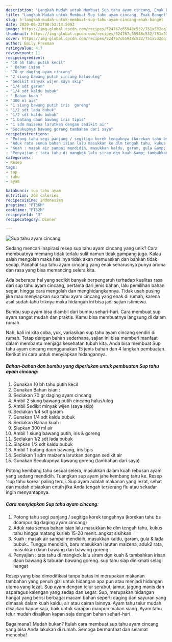 ```yaml
---
description: "Langkah Mudah untuk Membuat Sup tahu ayam cincang, Enak Banget"
title: "Langkah Mudah untuk Membuat Sup tahu ayam cincang, Enak Banget"
slug: 5-langkah-mudah-untuk-membuat-sup-tahu-ayam-cincang-enak-banget
date: 2020-06-22T00:53:14.509Z
image: https://img-global.cpcdn.com/recipes/524767c65948c532/751x532cq70/sup-tahu-ayam-cincang-foto-resep-utama.jpg
thumbnail: https://img-global.cpcdn.com/recipes/524767c65948c532/751x532cq70/sup-tahu-ayam-cincang-foto-resep-utama.jpg
cover: https://img-global.cpcdn.com/recipes/524767c65948c532/751x532cq70/sup-tahu-ayam-cincang-foto-resep-utama.jpg
author: Emily Freeman
ratingvalue: 4.7
reviewcount: 11
recipeingredient:
- "10 bh tahu putih kecil"
- " Bahan isian "
- "70 gr daging ayam cincang"
- "2 siung bawang putih cincang halusuleg"
- "Sedikit minyak wijen saya skip"
- "1/4 sdt garam"
- "1/4 sdt kaldu bubuk"
- " Bahan kuah "
- "300 ml air"
- "1 siung bawang putih iris  goreng"
- "1/2 sdt lada bubuk"
- "1/2 sdt kaldu bubuk"
- "1 batang daun bawang iris tipis"
- "1 sdm maizena larutkan dengan sedikit air"
- "Secukupnya bawang goreng tambahan dari saya"
recipeinstructions:
- "Potong tahu segi panjang / segitiga korek tengahnya (korekan tahu bs dcampur dg daging ayam cincang)"
- "Aduk rata semua bahan isian lalu masukkan ke dlm tengah tahu, kukus tahu hingga matang kurleb 15-20 menit..angkat sisihkan"
- "Kuah : masak air sampai mendidih, masukkan kaldu, garam, gula &amp; lada bubuk.. Tunggu mendidih, baru masukkan larutan maizena, aduk2 rata, masukkan daun bawang dan bawang goreng.."
- "Penyajian : tata tahu di mangkok lalu siram dgn kuah &amp; tambahkan irisan daun bawang &amp; taburan bawang goreng..sup tahu siap dinikmati selagi hangat"
categories:
- Resep
tags:
- sup
- tahu
- ayam

katakunci: sup tahu ayam 
nutrition: 263 calories
recipecuisine: Indonesian
preptime: "PT36M"
cooktime: "PT52M"
recipeyield: "3"
recipecategory: Dinner

---
```



![Sup tahu ayam cincang](https://img-global.cpcdn.com/recipes/524767c65948c532/751x532cq70/sup-tahu-ayam-cincang-foto-resep-utama.jpg)

Sedang mencari inspirasi resep sup tahu ayam cincang yang unik? Cara membuatnya memang tidak terlalu sulit namun tidak gampang juga. Kalau salah mengolah maka hasilnya tidak akan memuaskan dan bahkan tidak sedap. Padahal sup tahu ayam cincang yang enak seharusnya punya aroma dan rasa yang bisa memancing selera kita.

Ada beberapa hal yang sedikit banyak berpengaruh terhadap kualitas rasa dari sup tahu ayam cincang, pertama dari jenis bahan, lalu pemilihan bahan segar, hingga cara mengolah dan menghidangkannya. Tidak usah pusing jika mau menyiapkan sup tahu ayam cincang yang enak di rumah, karena asal sudah tahu triknya maka hidangan ini bisa jadi sajian istimewa.

Bumbu sup ayam bisa diambil dari bumbu sehari-hari. Cara membuat sup ayam sangat mudah dan praktis. Kamu bisa membuatnya langsung di dalam rumah.


Nah, kali ini kita coba, yuk, variasikan sup tahu ayam cincang sendiri di rumah. Tetap dengan bahan sederhana, sajian ini bisa memberi manfaat dalam membantu menjaga kesehatan tubuh kita. Anda bisa membuat Sup tahu ayam cincang menggunakan 15 jenis bahan dan 4 langkah pembuatan. Berikut ini cara untuk menyiapkan hidangannya.

<!--inarticleads1-->

##### Bahan-bahan dan bumbu yang diperlukan untuk pembuatan Sup tahu ayam cincang:

1. Gunakan 10 bh tahu putih kecil
1. Gunakan  Bahan isian :
1. Sediakan 70 gr daging ayam cincang
1. Ambil 2 siung bawang putih cincang halus/uleg
1. Ambil Sedikit minyak wijen (saya skip)
1. Sediakan 1/4 sdt garam
1. Gunakan 1/4 sdt kaldu bubuk
1. Sediakan  Bahan kuah :
1. Siapkan 300 ml air
1. Ambil 1 siung bawang putih, iris &amp; goreng
1. Sediakan 1/2 sdt lada bubuk
1. Siapkan 1/2 sdt kaldu bubuk
1. Ambil 1 batang daun bawang, iris tipis
1. Sediakan 1 sdm maizena larutkan dengan sedikit air
1. Gunakan Secukupnya bawang goreng (tambahan dari saya)


Potong kembang tahu sesuai selera, masukkan dalam kuah rebusan ayam yang sedang mendidih. Tuangkan sup ayam jahe kembang tahu ke. Resep &#39;sup tahu korea&#39; paling teruji. Sup ayam adalah makanan yang lezat, sehat dan mudah disiapkan entah jika Anda tengah terserang flu atau sekadar ingin menyantapnya. 

<!--inarticleads2-->

##### Cara menyiapkan Sup tahu ayam cincang:

1. Potong tahu segi panjang / segitiga korek tengahnya (korekan tahu bs dcampur dg daging ayam cincang)
1. Aduk rata semua bahan isian lalu masukkan ke dlm tengah tahu, kukus tahu hingga matang kurleb 15-20 menit..angkat sisihkan
1. Kuah : masak air sampai mendidih, masukkan kaldu, garam, gula &amp; lada bubuk.. Tunggu mendidih, baru masukkan larutan maizena, aduk2 rata, masukkan daun bawang dan bawang goreng..
1. Penyajian : tata tahu di mangkok lalu siram dgn kuah &amp; tambahkan irisan daun bawang &amp; taburan bawang goreng..sup tahu siap dinikmati selagi hangat


Resep yang bisa dimodifikasi tanpa batas ini merupakan makanan tambahan yang penuh gizi untuk hidangan apa pun atau menjadi hidangan utama yang lezat. Sup ayam dengan telur serabut, jamur, jagung manis dan asparagus kalengan yang sedap dan segar. Sup, merupakan hidangan hangat yang berisi berbagai macam bahan seperti daging dan sayuran yang dimasak dalam kuah kaldu, air atau cairan lainnya. Ayam tahu telur mudah disajikan kapan saja, baik untuk sarapan maupun makan siang. Ayam tahu telur mudah disajikan kapan saja dengan bahan sehari-hari. 

Bagaimana? Mudah bukan? Itulah cara membuat sup tahu ayam cincang yang bisa Anda lakukan di rumah. Semoga bermanfaat dan selamat mencoba!
